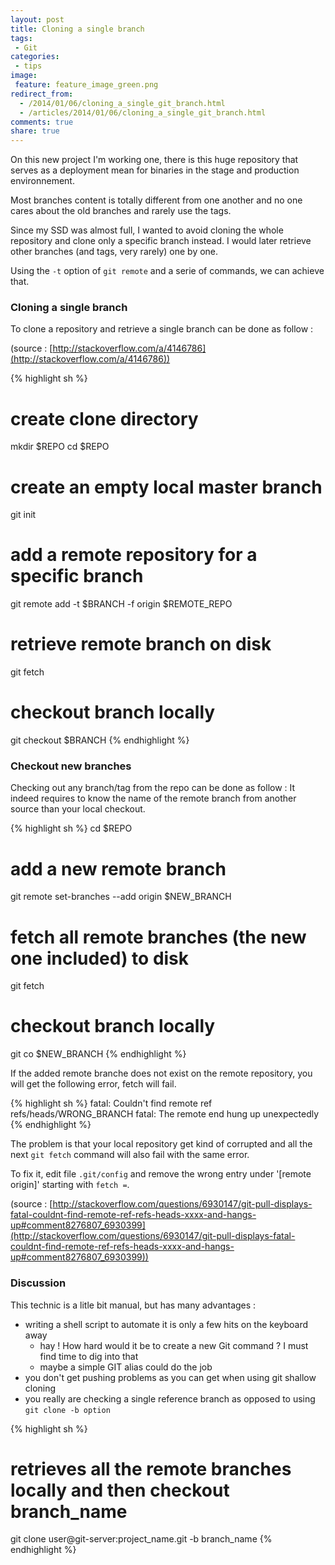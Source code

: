 ```yaml
---
layout: post
title: Cloning a single branch
tags:
 - Git
categories:
 - tips
image:
 feature: feature_image_green.png
redirect_from:
  - /2014/01/06/cloning_a_single_git_branch.html
  - /articles/2014/01/06/cloning_a_single_git_branch.html
comments: true
share: true
---
```


On this new project I'm working one, there is this huge repository that serves as a deployment mean for binaries in the stage and production environnement.

Most branches content is totally different from one another and no one cares about the old branches and rarely use the tags.

Since my SSD was almost full, I wanted to avoid cloning the whole repository and clone only a specific branch instead. I would later retrieve other branches (and tags, very rarely) one by one.

Using the `-t` option of `git remote` and a serie of commands, we can achieve that.


### Cloning a single branch
To clone a repository and retrieve a single branch can be done as follow :

(source : [http://stackoverflow.com/a/4146786](http://stackoverflow.com/a/4146786))

{% highlight sh %}
# create clone directory
mkdir $REPO
cd $REPO
# create an empty local master branch
git init
# add a remote repository for a specific branch
git remote add -t $BRANCH -f origin $REMOTE_REPO
# retrieve remote branch on disk
git fetch
# checkout branch locally
git checkout $BRANCH
{% endhighlight %}

### Checkout new branches

Checking out any branch/tag from the repo can be done as follow :
It indeed requires to know the name of the remote branch from another source than your local checkout.

{% highlight sh %}
cd $REPO
# add a new remote branch
git remote set-branches --add origin $NEW_BRANCH
# fetch all remote branches (the new one included) to disk
git fetch
# checkout branch locally
git co $NEW_BRANCH
{% endhighlight %}

If the added remote branche does not exist on the remote repository, you will get the following error, fetch will fail.

{% highlight sh %}
fatal: Couldn't find remote ref refs/heads/WRONG_BRANCH
fatal: The remote end hung up unexpectedly
{% endhighlight %}

The problem is that your local repository get kind of corrupted and all the next `git fetch` command will also fail with the same error.

To fix it, edit file `.git/config` and remove the wrong entry under '[remote origin]' starting with `fetch =`.

(source : [http://stackoverflow.com/questions/6930147/git-pull-displays-fatal-couldnt-find-remote-ref-refs-heads-xxxx-and-hangs-up#comment8276807_6930399](http://stackoverflow.com/questions/6930147/git-pull-displays-fatal-couldnt-find-remote-ref-refs-heads-xxxx-and-hangs-up#comment8276807_6930399))

### Discussion
This technic is a litle bit manual, but has many advantages :

* writing a shell script to automate it is only a few hits on the keyboard away
    - hay ! How hard would it be to create a new Git command ? I must find time to dig into that
    - maybe a simple GIT alias could do the job
* you don't get pushing problems as you can get when using git shallow cloning
* you really are checking a single reference branch as opposed to using `git clone -b option`

{% highlight sh %}
# retrieves all the remote branches locally and then checkout branch_name
git clone user@git-server:project_name.git -b branch_name
{% endhighlight %}
